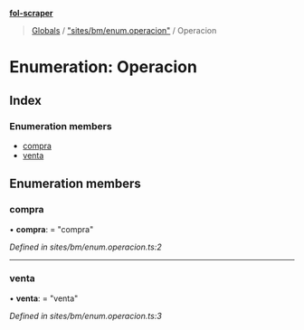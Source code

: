 **[fol-scraper](../README.md)**

> [Globals](../globals.md) / ["sites/bm/enum.operacion"](../modules/_sites_bm_enum_operacion_.md) / Operacion

# Enumeration: Operacion

## Index

### Enumeration members

* [compra](_sites_bm_enum_operacion_.operacion.md#compra)
* [venta](_sites_bm_enum_operacion_.operacion.md#venta)

## Enumeration members

### compra

•  **compra**:  = "compra"

*Defined in sites/bm/enum.operacion.ts:2*

___

### venta

•  **venta**:  = "venta"

*Defined in sites/bm/enum.operacion.ts:3*
